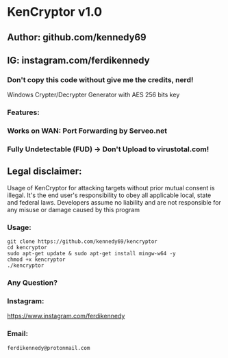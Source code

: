 # KenCryptor v1.0
## Author: github.com/kennedy69
## IG: instagram.com/ferdikennedy
### Don't copy this code without give me the credits, nerd! 

Windows Crypter/Decrypter Generator with AES 256 bits key

### Features:
### Works on WAN: Port Forwarding by Serveo.net
### Fully Undetectable (FUD) -> Don't Upload to virustotal.com!

## Legal disclaimer:

Usage of KenCryptor for attacking targets without prior mutual consent is illegal. It's the end user's responsibility to obey all applicable local, state and federal laws. Developers assume no liability and are not responsible for any misuse or damage caused by this program 

### Usage:
```
git clone https://github.com/kennedy69/kencryptor
cd kencryptor
sudo apt-get update & sudo apt-get install mingw-w64 -y
chmod +x kencryptor
./kencryptor
```

### Any Question?
### Instagram:
https://www.instagram.com/ferdikennedy
### Email:
```ferdikennedy@protonmail.com```


